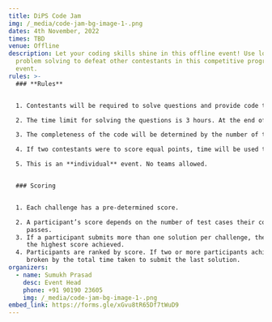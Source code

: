 ```yaml
---
title: DiPS Code Jam
img: /_media/code-jam-bg-image-1-.png
dates: 4th November, 2022
times: TBD
venue: Offline
description: Let your coding skills shine in this offline event! Use logic and
  problem solving to defeat other contestants in this competitive programming
  event.
rules: >-
  ### **Rules**


  1. Contestants will be required to solve questions and provide code that can be verified.

  2. The time limit for solving the questions is 3 hours. At the end of the 3rd hour, the winners will be adjudicated on the basis of the number of completed questions and completeness/efficiency of the given solutions.

  3. The completeness of the code will be determined by the number of test cases each solution can pass.

  4. If two contestants were to score equal points, time will be used to determine as tiebreaker.

  5. This is an **individual** event. No teams allowed.


  ### Scoring


  1. Each challenge has a pre-determined score.

  2. A participant’s score depends on the number of test cases their code submission successfully
     passes.
  3. If a participant submits more than one solution per challenge, then the participant’s score will reflect
     the highest score achieved.
  4. Participants are ranked by score. If two or more participants achieve the same score, then the tie is
     broken by the total time taken to submit the last solution.
organizers:
  - name: Sumukh Prasad
    desc: Event Head
    phone: +91 90190 23605
    img: /_media/code-jam-bg-image-1-.png
embed_link: https://forms.gle/xGvu8tR65Df7tWuD9
---
```


